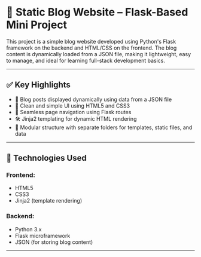 # 📰 Static Blog Website – Flask-Based Mini Project

This project is a simple blog website developed using Python's Flask framework on the backend and HTML/CSS on the frontend. The blog content is dynamically loaded from a JSON file, making it lightweight, easy to manage, and ideal for learning full-stack development basics.

---

## ✅ Key Highlights

- 📄 Blog posts displayed dynamically using data from a JSON file
- 🎨 Clean and simple UI using HTML5 and CSS3
- 🔁 Seamless page navigation using Flask routes
- 🛠 Jinja2 templating for dynamic HTML rendering
- 🧱 Modular structure with separate folders for templates, static files, and data

---

## 🧰 Technologies Used

### Frontend:
- HTML5
- CSS3
- Jinja2 (template rendering)

### Backend:
- Python 3.x
- Flask microframework
- JSON (for storing blog content)

---

